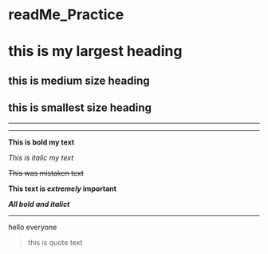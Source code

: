 # readMe_Practice




# this is my largest heading
## this is medium size heading
## this is smallest size heading

--------------------------------------------------------
---


**This is bold my text**

*This is italic my text*

~~This was mistaken text~~

**This text is _extremely_ important**

***All bold and italict***

-------------------------------------------------------


hello everyone
>this is quote text




